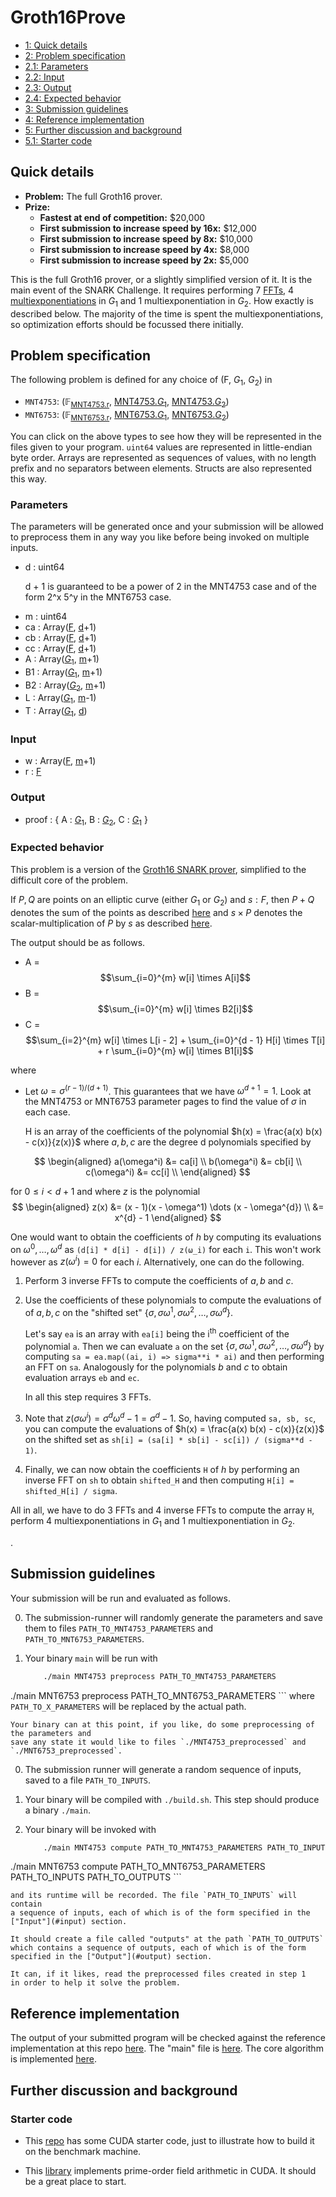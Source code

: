 # Groth16Prove

<div class="table-of-contents">
<ul>
<li>
<a href="#quick-details">1: Quick details</a>
</li>
<li>
<a href="#problem-specification">2: Problem specification</a>
</li>
<li>
<a href="#parameters">2.1: Parameters</a>
</li>
<li>
<a href="#input">2.2: Input</a>
</li>
<li>
<a href="#output">2.3: Output</a>
</li>
<li>
<a href="#expected-behavior">2.4: Expected behavior</a>
</li>
<li>
<a href="#submission-guidelines">3: Submission guidelines</a>
</li>
<li>
<a href="#reference-implementation">4: Reference implementation</a>
</li>
<li>
<a href="#further-discussion-and-background">5: Further discussion and background</a>
</li>
<li>
<a href="#starter-code">5.1: Starter code</a>
</li>
</ul>
</div>

## Quick details

- **Problem:** The full Groth16 prover.
- **Prize:**
    - **Fastest at end of competition:** $20,000
    - **First submission to increase speed by 16x:** $12,000
    - **First submission to increase speed by 8x:** $10,000
    - **First submission to increase speed by 4x:** $8,000
    - **First submission to increase speed by 2x:** $5,000

This is the full Groth16 prover, or a slightly simplified version of it. It is the main
event of the SNARK Challenge.
It requires performing 7 [FFTs](/snark-challenge/problem-06-curve-operation.html), 4 [multiexponentiations](/snark-challenge/problem-05-multi-exponentiation.html) in $G_1$ and 1 multiexponentiation in $G_2$. How
exactly is described below.
The majority of the time is spent the multiexponentiations, so optimization efforts should be focussed there initially.

## Problem specification

The following problem is defined for any choice of (<a name="Rg==">F</a>, <a name="JEdfMSQ=">$G_1$</a>, <a name="JEdfMiQ=">$G_2$</a>)
in

- `MNT4753`: (<span>&#x1D53D;<sub><a href="/snark-challenge/MNT4753.html#cg==">MNT4753.r</a></sub></span>, <a href="/snark-challenge/MNT4753.html#JEdfMSQ=">MNT4753.$G_1$</a>, <a href="/snark-challenge/MNT4753.html#JEdfMiQ=">MNT4753.$G_2$</a>)
- `MNT6753`: (<span>&#x1D53D;<sub><a href="/snark-challenge/MNT6753.html#cg==">MNT6753.r</a></sub></span>, <a href="/snark-challenge/MNT6753.html#JEdfMSQ=">MNT6753.$G_1$</a>, <a href="/snark-challenge/MNT6753.html#JEdfMiQ=">MNT6753.$G_2$</a>)

You can click on the above types to see how they will be
represented in the files given to your program. `uint64`
values are represented in little-endian byte order. Arrays
are represented as sequences of values, with no length
prefix and no separators between elements. Structs are also
represented this way.

### Parameters

The parameters will be generated once and your submission will be allowed to preprocess them in any way you like before being invoked on multiple inputs.

- d : <span>uint64</span>
    <p><span class="math inline">d + 1</span> is guaranteed to be a power of <span class="math inline">2</span> in the MNT4753 case and of the form <span class="math inline">2^x 5^y</span> in the MNT6753 case.</p>
- m : <span>uint64</span>
- ca : <span>Array(<a href="#Rg==">F</a>, <span><a href="#ZA==">d</a>+1</span>)</span>
- cb : <span>Array(<a href="#Rg==">F</a>, <span><a href="#ZA==">d</a>+1</span>)</span>
- cc : <span>Array(<a href="#Rg==">F</a>, <span><a href="#ZA==">d</a>+1</span>)</span>
- A : <span>Array(<a href="#JEdfMSQ=">$G_1$</a>, <span><a href="#bQ==">m</a>+1</span>)</span>
- B1 : <span>Array(<a href="#JEdfMSQ=">$G_1$</a>, <span><a href="#bQ==">m</a>+1</span>)</span>
- B2 : <span>Array(<a href="#JEdfMiQ=">$G_2$</a>, <span><a href="#bQ==">m</a>+1</span>)</span>
- L : <span>Array(<a href="#JEdfMSQ=">$G_1$</a>, <span><a href="#bQ==">m</a>-1</span>)</span>
- T : <span>Array(<a href="#JEdfMSQ=">$G_1$</a>, <a href="#ZA==">d</a>)</span>

### Input

- w : <span>Array(<a href="#Rg==">F</a>, <span><a href="#bQ==">m</a>+1</span>)</span>
- r : <a href="#Rg==">F</a>

### Output

- proof : <span>{ <span>A : <a href="#JEdfMSQ=">$G_1$</a></span>, <span>B : <a href="#JEdfMiQ=">$G_2$</a></span>, <span>C : <a href="#JEdfMSQ=">$G_1$</a></span> }</span>

### Expected behavior

This problem is a version of the [Groth16 SNARK prover](https://eprint.iacr.org/2016/260.pdf), simplified to the difficult core of the problem.

If $P, Q$ are points on an elliptic curve (either $G_1$ or $G_2$) and $s : F$, then
$P + Q$ denotes the sum of the points as described [here](https://en.wikipedia.org/wiki/Elliptic_curve#The_group_law)
and $s \times P$ denotes the scalar-multiplication of $P$ by $s$ as described [here](https://en.wikipedia.org/wiki/Elliptic_curve_point_multiplication#Basics).

The output should be as follows.

- A = $$\sum_{i=0}^{m} w[i] \times A[i]$$
- B = $$\sum_{i=0}^{m} w[i] \times B2[i]$$
- C = $$\sum_{i=2}^{m} w[i] \times L[i - 2] + \sum_{i=0}^{d - 1} H[i] \times T[i] + r \sum_{i=0}^{m} w[i] \times B1[i]$$

where

- Let $\omega = \sigma^{(r - 1) / (d + 1)}$. This guarantees that
  we have $\omega^{d + 1} = 1$. Look at the MNT4753 or MNT6753 parameter
  pages to find the value of $\sigma$ in each case.

    H is an array of the coefficients of the polynomial
    $h(x) = \frac{a(x) b(x) - c(x)}{z(x)}$
    where $a, b, c$ are the degree d
    polynomials specified by

$$
\begin{aligned}
  a(\omega^i) &= ca[i] \\
  b(\omega^i) &= cb[i] \\
  c(\omega^i) &= cc[i] \\
\end{aligned}
$$

  for $0 \leq i < d + 1$ and where $z$ is the polynomial
$$
\begin{aligned}
  z(x)
  &= (x - 1)(x - \omega^1) \dots (x - \omega^{d}) \\
  &= x^{d} - 1
\end{aligned}
$$

One would want to obtain the coefficients of $h$ by computing its evaluations
on $\omega^0, \dots, \omega^{d}$ as `(d[i] * d[i] - d[i]) / z(ω_i)` for each `i`.
This won't work however as $z(\omega^i) = 0$ for each $i$. Alternatively, one can do the following.

1. Perform 3 inverse FFTs to compute the coefficients of $a, b$ and $c$.
2. Use the coefficients of these polynomials to compute the evaluations of of $a, b, c$
    on the "shifted set" $\{ \sigma , \sigma \omega^1, \sigma \omega^2, \dots, \sigma \omega^{d}\}$.

    Let's say `ea` is an array with `ea[i]` being the i<sup>th</sup> coefficient of the polynomial
    `a`. Then we can evaluate `a` on the set $\{ \sigma , \sigma \omega^1, \sigma \omega^2, \dots, \sigma \omega^{d}\}$
    by computing `sa = ea.map((ai, i) => sigma**i * ai)` and then performing an FFT on `sa`.
    Analogously for the polynomials $b$ and $c$ to obtain evaluation arrays `eb` and `ec`.

    In all this step requires 3 FFTs.
3. Note that $z(\sigma \omega^i) = \sigma^{d} \omega^{d} - 1 = \sigma^{d} - 1$.
    So, having computed `sa, sb, sc`, you can compute the evaluations of 
    $h(x) = \frac{a(x) b(x) - c(x)}{z(x)}$  on the
    shifted set as `sh[i] = (sa[i] * sb[i] - sc[i]) / (sigma**d - 1)`.

4. Finally, we can now obtain the coefficients `H` of $h$ by performing an inverse FFT on `sh` 
    to obtain `shifted_H` and
    then computing `H[i] = shifted_H[i] / sigma`.

All in all, we have to do 3 FFTs and 4 inverse FFTs to compute the array `H`,
perform 4 multiexponentiations in $G_1$ and 1 multiexponentiation in $G_2$.

.

## Submission guidelines

Your submission will be run and evaluated as follows.


0. The submission-runner will randomly generate the parameters and save them to
    files `PATH_TO_MNT4753_PARAMETERS` and `PATH_TO_MNT6753_PARAMETERS`.
0. Your binary `main` will be run with 

    ```bash
        ./main MNT4753 preprocess PATH_TO_MNT4753_PARAMETERS
./main MNT6753 preprocess PATH_TO_MNT6753_PARAMETERS
    ```
    where `PATH_TO_X_PARAMETERS` will be replaced by the actual path.

    Your binary can at this point, if you like, do some preprocessing of the parameters and
    save any state it would like to files `./MNT4753_preprocessed` and `./MNT6753_preprocessed`.
0. The submission runner will generate a random sequence of inputs, saved to a file
   `PATH_TO_INPUTS`.

1. Your binary will be compiled with `./build.sh`. This step should produce a binary `./main`.

3. Your binary will be invoked with

    ```bash
        ./main MNT4753 compute PATH_TO_MNT4753_PARAMETERS PATH_TO_INPUTS PATH_TO_OUTPUTS
./main MNT6753 compute PATH_TO_MNT6753_PARAMETERS PATH_TO_INPUTS PATH_TO_OUTPUTS
    ```

    and its runtime will be recorded. The file `PATH_TO_INPUTS` will contain
    a sequence of inputs, each of which is of the form specified in the
    ["Input"](#input) section. 

    It should create a file called "outputs" at the path `PATH_TO_OUTPUTS`
    which contains a sequence of outputs, each of which is of the form
    specified in the ["Output"](#output) section.

    It can, if it likes, read the preprocessed files created in step 1
    in order to help it solve the problem.
    

## Reference implementation

The output of your submitted program will be checked against 
the reference implementation at this repo [here](https://github.com/CodaProtocol/snark-challenge/tree/master/reference-07-groth16-prover).
The "main" file is [here](https://github.com/CodaProtocol/snark-challenge/tree/master/reference-07-groth16-prover/libsnark/main.cpp).
The core algorithm is implemented [here](https://github.com/CodaProtocol/snark-challenge/blob/master/reference-07-groth16-prover/libsnark/main.cpp#L199).


## Further discussion and background

### Starter code

- This [repo](https://github.com/CodaProtocol/snark-challenge-cuda-starter) has some CUDA starter code,
   just to illustrate how to build it on the benchmark machine.

- This [library](https://github.com/data61/cuda-fixnum) implements prime-order field arithmetic in CUDA.
It should be a great place to start.
